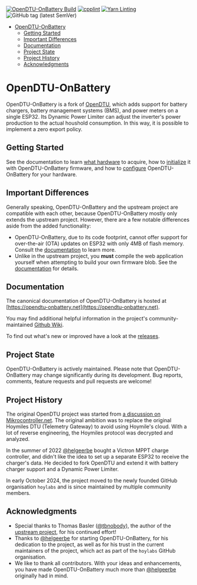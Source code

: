 [![OpenDTU-OnBattery Build](https://github.com/hoylabs/OpenDTU-OnBattery/actions/workflows/build.yml/badge.svg)](https://github.com/hoylabs/OpenDTU-OnBattery/actions/workflows/build.yml)
[![cpplint](https://github.com/hoylabs/OpenDTU-OnBattery/actions/workflows/cpplint.yml/badge.svg)](https://github.com/hoylabs/OpenDTU-OnBattery/actions/workflows/cpplint.yml)
[![Yarn Linting](https://github.com/hoylabs/OpenDTU-OnBattery/actions/workflows/yarnlint.yml/badge.svg)](https://github.com/hoylabs/OpenDTU-OnBattery/actions/workflows/yarnlint.yml)
![GitHub tag (latest SemVer)](https://img.shields.io/endpoint?url=https://gist.githubusercontent.com/AndreasBoehm/856dda48c1cadac6ea495213340c612b/raw/openDTUcoreRelease.json)

- [OpenDTU-OnBattery](#opendtu-onbattery)
  - [Getting Started](#getting-started)
  - [Important Differences](#important-differences)
  - [Documentation](#documentation)
  - [Project State](#project-state)
  - [Project History](#project-history)
  - [Acknowledgments](#acknowledgments)

# OpenDTU-OnBattery

OpenDTU-OnBattery is a fork of [OpenDTU](https://github.com/tbnobody/OpenDTU),
which adds support for battery chargers, battery management systems (BMS), and
power meters on a single ESP32. Its Dynamic Power Limiter can adjust the
inverter's power production to the actual houshold consumption. In this way, it
is possible to implement a zero export policy.

## Getting Started

See the documentation to learn [what hardware](https://opendtu-onbattery.net/hardware/)
to acquire, how to [initialize](https://opendtu-onbattery.net/firmware/) it
with OpenDTU-OnBattery firmware, and how to
[configure](https://opendtu-onbattery.net/firmware/device_profiles/)
OpenDTU-OnBattery for your hardware.

## Important Differences

Generally speaking, OpenDTU-OnBattery and the upstream project are compatible
with each other, because OpenDTU-OnBattery mostly only extends the upstream
project. However, there are a few notable differences aside from the added functionality:

* OpenDTU-OnBattery, due to its code footprint, cannot offer support for
  over-the-air (OTA) updates on ESP32 with only 4MB of flash memory. Consult
  the [documentation](https://opendtu-onbattery.net/firmware/howto/upgrade_8mb/#background)
  to learn more.
* Unlike in the upstream project, you **must** compile the web application
  yourself when attempting to build your own firmware blob. See the
  [documentation](https://opendtu-onbattery.net/firmware/compile_webapp/) for
  details.

## Documentation

The canonical documentation of OpenDTU-OnBattery is hosted at
[https://opendtu-onbattery.net](https://opendtu-onbattery.net).

You may find additional helpful information in the project's
community-maintained [Github
Wiki](https://github.com/hoylabs/OpenDTU-OnBattery/wiki).

To find out what's new or improved have a look at the
[releases](https://github.com/hoylabs/OpenDTU-OnBattery/releases).

## Project State

OpenDTU-OnBattery is actively maintained. Please note that OpenDTU-OnBattery
may change significantly during its development. Bug reports, comments, feature
requests and pull requests are welcome!

## Project History

The original OpenDTU project was started from [a discussion on
Mikrocontroller.net](https://www.mikrocontroller.net/topic/525778). The
original ambition was to replace the original Hoymiles DTU (Telemetry Gateway)
to avoid using Hoymile's cloud. With a lot of reverse engineering, the Hoymiles
protocol was decrypted and analyzed.

In the summer of 2022 [@helgeerbe](https://github.com/helgeerbe) bought a
Victron MPPT charge controller, and didn't like the idea to set up a separate
ESP32 to receive the charger's data. He decided to fork OpenDTU and extend it
with battery charger support and a Dynamic Power Limiter.

In early October 2024, the project moved to the newly founded GitHub
organisation `hoylabs` and is since maintained by multiple community members.

## Acknowledgments

* Special thanks to Thomas Basler ([@tbnobody](https://github.com/tbnobody)),
  the author of the [upstream project](https://github.com/tbnobody/OpenDTU),
  for his continued effort!
* Thanks to [@helgeerbe](https://github.com/helgeerbe) for starting
  OpenDTU-OnBattery, for his dedication to the project, as well as for his
  trust in the current maintainers of the project, which act as part of the
  `hoylabs` GitHub organisation.
* We like to thank all contributors. With your ideas and enhancements, you have
  made OpenDTU-OnBattery much more than
  [@helgeerbe](https://github.com/helgeerbe) originally had in mind.
